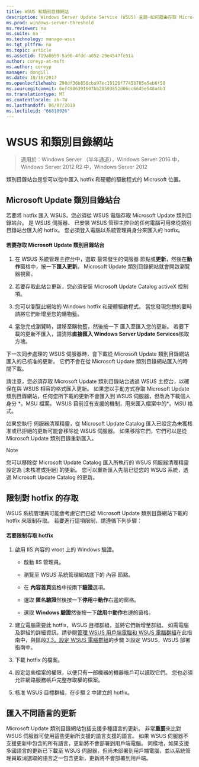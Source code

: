 ```yaml
---
title: WSUS 和類別目錄網站
description: Windows Server Update Service (WSUS) 主題-如何藉由存取 Microsoft Update 類別目錄站台將 hotfix 匯入 WSUS
ms.prod: windows-server-threshold
ms.reviewer: na
ms.suite: na
ms.technology: manage-wsus
ms.tgt_pltfrm: na
ms.topic: article
ms.assetid: f19a8659-5a96-4fdd-a052-29e4547fe51a
author: coreyp-at-msft
ms.author: coreyp
manager: dongill
ms.date: 10/16/2017
ms.openlocfilehash: 298df36b856cba97ec19126f77456785e5eb6f50
ms.sourcegitcommit: 6ef4986391607bb28593852d06cc6645e548a4b3
ms.translationtype: MT
ms.contentlocale: zh-TW
ms.lasthandoff: 06/07/2019
ms.locfileid: "66810926"
---
```

# <a name="wsus-and-the-catalog-site"></a>WSUS 和類別目錄網站

>適用於：Windows Server （半年通道），Windows Server 2016 中，Windows Server 2012 R2 中，Windows Server 2012

類別目錄站台是您可以從中匯入 hotfix 和硬體的驅動程式的 Microsoft 位置。

## <a name="the-microsoft-update-catalog-site"></a>Microsoft Update 類別目錄站台
若要將 hotfix 匯入 WSUS，您必須從 WSUS 電腦存取 Microsoft Update 類別目錄站台。 是 WSUS 伺服器、 已安裝 WSUS 管理主控台的任何電腦可用來從類別目錄站台匯入的 hotfix。 您必須登入電腦以系統管理員身分來匯入的 hotfix。

#### <a name="to-access-the-microsoft-update-catalog-site"></a>若要存取 Microsoft Update 類別目錄站台

1.  在 WSUS 系統管理主控台中，選取 最常發生的伺服器 節點或**更新**，然後在**動作**窗格中，按一下**匯入更新**。 Microsoft Update 類別目錄網站就會開啟瀏覽器視窗。

2.  若要存取此站台更新，您必須安裝 Microsoft Update Catalog activeX 控制項。

3.  您可以瀏覽此網站的 Windows hotfix 和硬體驅動程式。 當您發現您想的要時請將它們新增至您的購物籃。

4.  當您完成瀏覽時，請移至購物籃，然後按一下 匯入至匯入您的更新。 若要下載的更新不匯入，請清除**直接匯入 Windows Server Update Services**核取方塊。

下一次同步處理的 WSUS 伺服器時，會下載從 Microsoft Update 類別目錄網站匯入的已核准的更新。 它們不會在從 Microsoft Update 類別目錄網站匯入的時間下載。

請注意，您必須存取 Microsoft Update 類別目錄站台透過 WSUS 主控台，以確保在與 WSUS 相容的格式匯入更新。 如果您以手動方式存取 Microsoft Update 類別目錄網站，任何您所下載的更新不會匯入到 WSUS 伺服器，但改為下載個人身分 *。MSU 檔案。 WSUS 目前沒有支援的機制，用來匯入檔案中的\*。MSU 格式。

如果您執行 伺服器清理精靈，從 Microsoft Update Catalog 匯入已設定為未獲核准或已拒絕的更新可能會移除從 WSUS 伺服器。 如果移除它們，它們可以是從 Microsoft Update 類別目錄重新匯入。

> [!NOTE]
> 您可以移除從 Microsoft Update Catalog 匯入所執行的 WSUS 伺服器清理精靈設定為 [未核准或拒絕] 的更新。 您可以重新匯入先前已從您的 WSUS 系統，透過 Microsoft Update Catalog 的更新。

## <a name="restricting-access-to-hotfixes"></a>限制對 hotfix 的存取
WSUS 系統管理員可能會考慮它們已從 Microsoft Update 類別目錄網站下載的 hotfix 來限制存取。 若要進行這項限制，請遵循下列步驟：

#### <a name="to-restrict-access-to-hotfixes"></a>若要限制存取 hotfix

1.  啟用 IIS 內容的 vroot 上的 Windows 驗證。

    -   啟動 IIS 管理員。

    -   瀏覽至 WSUS 系統管理網站底下的 內容 節點。

    -   在 **內容首頁**窗格中按兩下**驗證**選項。

    -   選取 **匿名驗證**然後按一下**停用**中**動作**右邊的窗格。

    -   選取  **Windows 驗證**然後按一下**啟用**中**動作**右邊的窗格。

2.  建立電腦需要此 hotfix，WSUS 目標群組，並將它們新增至群組。 如需電腦及群組的詳細資訊，請參閱[管理 WSUS 用戶端電腦和 WSUS 電腦群組](managing-wsus-client-computers-and-wsus-computer-groups.md)在此指南中，與區段[3.3。設定 WSUS 電腦群組](../deploy/2-configure-wsus.md#23-configure-wsus-computer-groups)的步驟 3:設定 WSUS，WSUS 部署指南中。

3.  下載 hotfix 的檔案。

4.  設定這些檔案的權限，以便只有一部機器的機器帳戶可以讀取它們。 您也必須允許網路服務帳戶完整存取權的檔案。

5.  核准 WSUS 目標群組，在步驟 2 中建立的 hotfix。

## <a name="importing-updates-in-different-languages"></a>匯入不同語言的更新
Microsoft Update 類別目錄網站包括支援多種語言的更新。 非常**重要**來比對 WSUS 伺服器可使用這些更新所支援的語言支援的語言。 如果 WSUS 伺服器不支援更新中包含的所有語言，更新將不會部署到用戶端電腦。 同樣地，如果支援多國語言的更新已下載至 WSUS 伺服器，但尚未部署到用戶端電腦，並以系統管理員取消選取的語言之一包含更新，更新將不會部署到用戶端。
